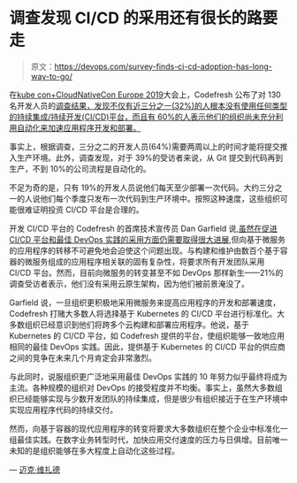 # 调查发现 CI/CD 的采用还有很长的路要走

> 原文：<https://devops.com/survey-finds-ci-cd-adoption-has-long-way-to-go/>

在[kube con+CloudNativeCon Europe 2019](https://events.linuxfoundation.org/events/kubecon-cloudnativecon-europe-2019/)大会上，Codefresh 公布了对 130 名开发人员的[调查结果，发现不仅有近三分之一(32%)的人根本没有使用任何类型的持续集成/持续开发(CI/CD)平台，而且有 60%的人表示他们的组织尚未充分利用自动化来加速应用程序开发和部署。](https://www.businesswire.com/news/home/20190519005038/en/4-5-Developers-Cite-Lack-Automation-Obstacle)

事实上，根据调查，三分之二的开发人员(64%)需要两周以上的时间才能将提交推入生产环境。此外，调查发现，对于 39%的受访者来说，从 Git 提交到代码再到生产，不到 10%的公司流程是自动化的。

不足为奇的是，只有 19%的开发人员说他们每天至少部署一次代码。大约三分之一的人说他们每个季度只发布一次代码到生产环境中。按照这种速度，这些组织可能很难证明投资 CI/CD 平台是合理的。

开发 CI/CD 平台的 Codefresh 的首席技术宣传员 Dan Garfield 说,[虽然在促进 CI/CD 平台和最佳 DevOps 实践的采用方面仍需要取得很大进展](https://devops.com/monitoring-the-devops-tool-chain/),但向基于微服务的应用程序的转移不可避免地会迫使这个问题出现。与构建和维护由数百个基于容器的微服务组成的应用程序相关联的固有复杂性，将要求所有开发团队采用 CI/CD 平台。然而，目前向微服务的转变甚至不如 DevOps 那样新生——21%的调查受访者表示，他们没有采用云原生架构，因为他们被前景淹没了。

Garfield 说，一旦组织更积极地采用微服务来提高应用程序的开发和部署速度，Codefresh 打赌大多数人将选择基于 Kubernetes 的 CI/CD 平台进行标准化。大多数组织已经意识到他们将跨多个云构建和部署应用程序。他说，基于 Kubernetes 的 CI/CD 平台，如 Codefresh 提供的平台，使组织能够一致地应用相同的最佳 DevOps 实践。因此，提供基于 Kubernetes 的 CI/CD 平台的供应商之间的竞争在未来几个月肯定会非常激烈。

与此同时，说服组织更广泛地采用最佳 DevOps 实践的 10 年努力似乎最终将成为主流。各种规模的组织对 DevOps 的接受程度并不均衡。事实上，虽然大多数组织已经能够实现与少数开发团队的持续集成，但是很少有组织接近于在生产环境中实现应用程序代码的持续交付。

然而，向基于容器的现代应用程序的转变将要求大多数组织在整个企业中标准化一组最佳实践。在数字业务转型时代，加快应用交付速度的压力与日俱增。目前唯一未知的是组织能够在多大程度上自动化这些过程。

— [迈克·维扎德](https://devops.com/author/mike-vizard/)